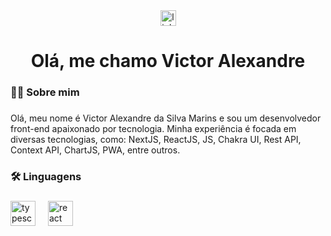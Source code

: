 <div align="center">
  <a href="https://www.linkedin.com/in/victor-alexandre-b106a1268/" target="_blank">
    <img src="https://img.shields.io/static/v1?message=LinkedIn&logo=linkedin&label=&color=0077B5&logoColor=white&labelColor=&style=for-the-badge" height="25" alt="linkedin logo"  />
  </a>
</div>

###

<h1 align="center">Olá, me chamo Victor Alexandre</h1>

###

<h3 align="left">👩‍💻  Sobre mim</h3>

###

<p align="left">Olá, meu nome é Victor Alexandre da Silva Marins e sou um desenvolvedor front-end apaixonado por tecnologia. Minha experiência é focada em diversas tecnologias, como: NextJS, ReactJS, JS, Chakra UI, Rest API, Context API, ChartJS, PWA, entre outros.</p>

###

<h3 align="left">🛠 Linguagens</h3>

###

<div align="left">
  <img src="https://cdn.jsdelivr.net/gh/devicons/devicon/icons/typescript/typescript-original.svg" height="40" alt="typescript logo"  />
  <img width="12" />
  <img src="https://cdn.jsdelivr.net/gh/devicons/devicon/icons/react/react-original.svg" height="40" alt="react logo"  />
  <img width="12" />
</div>

###
